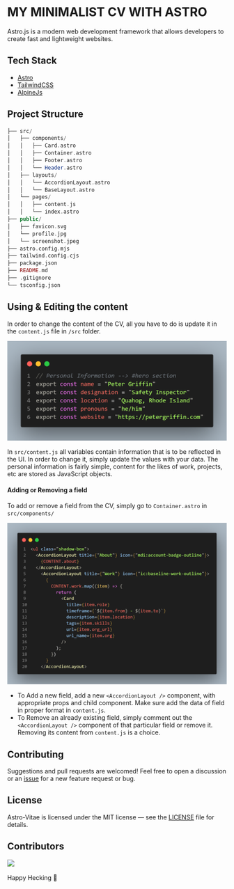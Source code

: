 # MY MINIMALIST CV WITH ASTRO

Astro.js is a modern web development framework that allows developers to create fast and lightweight websites.

## Tech Stack

- [Astro](https://astro.build)
- [TailwindCSS](https://tailwindcss.com/)
- [AlpineJs](https://alpinejs.dev/)

## Project Structure

```php
├── src/
│   ├── components/
│   │   ├── Card.astro
│   │   ├── Container.astro
│   │   ├── Footer.astro
│   │   └── Header.astro
│   ├── layouts/
│   │   └── AccordionLayout.astro
│   │   └── BaseLayout.astro
│   └── pages/
│   │   ├── content.js
│   │   └── index.astro
├── public/
│   ├── favicon.svg
│   └── profile.jpg
│   └── screenshot.jpeg
├── astro.config.mjs
├── tailwind.config.cjs
├── package.json
├── README.md
├── .gitignore
└── tsconfig.json
```

## Using & Editing the content

In order to change the content of the CV, all you have to do is update it in the `content.js` file in `/src` folder.

![Content Code](public/content_code.png)

In `src/content.js` all variables contain information that is to be reflected in the UI. In order to change it, simply update the values with your data. The personal information is fairly simple, content for the likes of work, projects, etc are stored as JavaScript objects.

#### Adding or Removing a field

To add or remove a field from the CV, simply go to `Container.astro` in `src/components/`

![Accordion_code](public/accordion_code.png)

- To Add a new field, add a new `<AccordionLayout />` component, with appropriate props and child component. Make sure add the data of field in proper format in `content.js`.
- To Remove an already existing field, simply comment out the `<AccordionLayout />` component of that particular field or remove it. Removing its content from `content.js` is a choice.

## Contributing

Suggestions and pull requests are welcomed! Feel free to open a discussion or an [issue](https://github.com/uskhokhar/astro-vitae/issues) for a new feature request or bug.

## License

Astro-Vitae is licensed under the MIT license — see the [LICENSE](https://github.com/uskhokhar/astro-vitae/blob/main/LICENSE) file for details.

## Contributors

<a href="https://github.com/uskhokhar/astro-vitae/graphs/contributors">
  <img src="https://contrib.rocks/image?repo=uskhokhar/astro-vitae" />
</a>

Happy Hecking 🙌 
